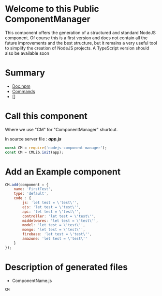 # Welcome to this Public ComponentManager

This component offers the generation of a structured and standard NodeJS component.
Of course this is a first version and does not contain all the future improvements and the best structure, but it remains a very useful tool to simplify the creation of NodeJS projects.
A TypeScript version should also be available soon

# Summary

- [Doc.npm](./doc/npm.md)
- [Commands](./doc/commands.md)
- []

# Call this component
Where we use "CM" for "ComponentManager" shurtcut.

In source server file : ***app.js***
``` Javascript
const CM = require('nodejs-component-manager');
const CM = CMLib.init(app);

```

# Add an Example component

```Javascript
CM.add(component = {
    name: 'FirstTest',
    type: 'default',
    code : {
        js: 'let test = \'test\'',
        ejs: 'let test = \'test\'',
        api: 'let test = \'test\'',
        controller: 'let test = \'test\'',
        middelwares: 'let test = \'test\'',
        model: 'let test = \'test\'',
        mongo: 'let test = \'test\'',
        firebase: 'let test = \'test\'',
        amazone: 'let test = \'test\''
    }
});

```


# Description of generated files

- ComponentName.js  
``` Javascript
CM

```


